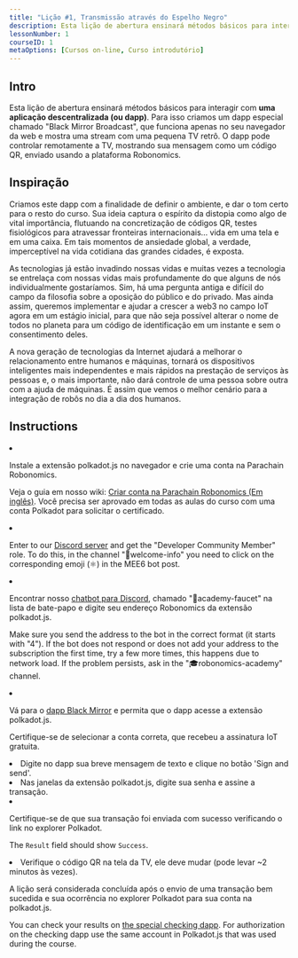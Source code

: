```yaml
---
title: "Lição #1, Transmissão através do Espelho Negro"
description: Esta lição de abertura ensinará métodos básicos para interagir com uma aplicação descentralizada (ou dapp).
lessonNumber: 1
courseID: 1
metaOptions: [Cursos on-line, Curso introdutório]
---
```


<section class="container__reg">

## Intro

Esta lição de abertura ensinará métodos básicos para interagir com **uma aplicação descentralizada (ou dapp)**. Para isso criamos um dapp especial chamado "Black Mirror Broadcast", que funciona apenas no seu navegador da web e mostra uma stream com uma pequena TV retrô. O dapp pode controlar remotamente a TV, mostrando sua mensagem como um código QR, enviado usando a plataforma Robonomics.

</section>

<section class="container__reg">

## Inspiração

Criamos este dapp com a finalidade de definir o ambiente, e dar o tom certo para o resto do curso. Sua ideia captura o espírito da distopia como algo de vital importância, flutuando na concretização de códigos QR, testes fisiológicos para atravessar fronteiras internacionais... vida em uma tela e em uma caixa. Em tais momentos de ansiedade global, a verdade, imperceptível na vida cotidiana das grandes cidades, é exposta. 

As tecnologias já estão invadindo nossas vidas e muitas vezes a tecnologia se entrelaça com nossas vidas mais profundamente do que alguns de nós individualmente gostaríamos. Sim, há uma pergunta antiga e difícil do campo da filosofia sobre a oposição do público e do privado. Mas ainda assim, queremos implementar e ajudar a crescer a web3 no campo IoT agora em um estágio inicial, para que não seja possível alterar o nome de todos no planeta para um código de identificação em um instante e sem o consentimento deles. 

A nova geração de tecnologias da Internet ajudará a melhorar o relacionamento entre humanos e máquinas, tornará os dispositivos inteligentes mais independentes e mais rápidos na prestação de serviços às pessoas e, o mais importante, não dará controle de uma pessoa sobre outra com a ajuda de máquinas. É assim que vemos o melhor cenário para a integração de robôs no dia a dia dos humanos.

</section>

<section class="container__reg">

## Instructions

<List type="numbers">

<li>

Instale a extensão polkadot.js no navegador  e crie uma conta na Parachain Robonomics. 

Veja o guia em nosso wiki: [Criar conta na Parachain Robonomics (Em inglês)](https://wiki.robonomics.network/docs/create-account-in-dapp/). Você precisa ser aprovado em todas as aulas do curso com uma conta Polkadot para solicitar o certificado.

</li>

<li>

Enter to our [Discord server](https://discord.gg/xqDgG3EGm9) and get the "Developer Community Member" role. To do this, in the channel "👋welcome-info" you need to click on the corresponding emoji (⚛️) in the MEE6 bot post.

</li>

<li>

Encontrar nosso [chatbot para Discord](https://discord.com/channels/803947358492557312/944186892038053899), chamado "🚰academy-faucet" na lista de bate-papo e digite seu endereço Robonomics da extensão polkadot.js.

Make sure you send the address to the bot in the correct format (it starts with "4"). If the bot does not respond or does not add your address to the subscription the first time, try a few more times, this happens due to network load. If the problem persists, ask in the "🎓robonomics-academy" channel.

</li>

<li>

Vá para o [dapp Black Mirror](https://blackmirror.robonomics.academy) e permita que o dapp acesse a extensão polkadot.js. 

Certifique-se de selecionar a conta correta, que recebeu a assinatura IoT gratuita.

</li>

<li>
Digite no dapp sua breve mensagem de texto e clique no botão 'Sign and send'.
</li>

<li>
Nas janelas da extensão polkadot.js, digite sua senha e assine a transação. 
</li>

<li>

Certifique-se de que sua transação foi enviada com sucesso verificando o link no explorer Polkadot.

The <code>Result</code> field should show <code>Success</code>.

</li>

<li>
Verifique o código QR na tela da TV, ele deve mudar (pode levar ~2 minutos às vezes).
</li>
</List>
</section>

<Result>

A lição será considerada concluída após o envio de uma transação bem sucedida e sua ocorrência no explorer Polkadot para sua conta na polkadot.js.

You can check your results on [the special checking dapp](https://lk.robonomics.academy/). For authorization on the checking dapp use the same account in Polkadot.js that was used during the course.

</Result>
